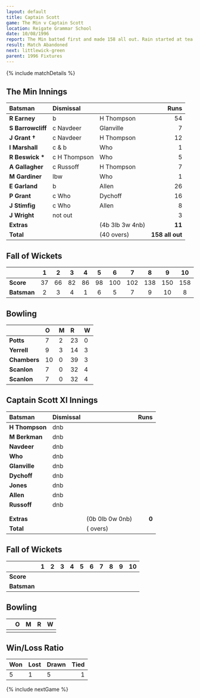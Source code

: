 ```yaml
---
layout: default
title: Captain Scott
game: The Min v Captain Scott
location: Reigate Grammar School
date: 10/08/1996
report: The Min batted first and made 158 all out. Rain started at tea and did not abate
result: Match Abandoned
next: littlewick-green
parent: 1996 Fixtures
---
```


{% include matchDetails %}

## The Min Innings

| Batsman | Dismissal |  | Runs |
|:---|:---|---|---:|
| **R Earney** | b | H Thompson | 54 |
| **S Barrowcliff** | c Navdeer | Glanville | 7 |
| **J Grant &#8224;** | c Navdeer | H Thompson | 12 |
| **I Marshall** | c & b | Who | 1 |
| **R Beswick &#42;** | c H Thompson | Who | 5 |
| **A Gallagher** | c Russoff | H Thompson | 7 |
| **M Gardiner** | lbw | Who | 1 |
| **E Garland** | b | Allen | 26 |
| **P Grant** | c Who | Dychoff | 16 |
| **J Stimfig** | c Who | Allen | 8 |
| **J Wright** | not out |  | 3 |
| **Extras** | | (4b 3lb 3w 4nb) | **11** |
| **Total** | | (40 overs) | **158 all out** |

## Fall of Wickets

| | 1 | 2 | 3 | 4 | 5 | 6 | 7 | 8 | 9 | 10 |
|---|:---:|:---:|:---:|:---:|:---:|:---:|:---:|:---:|:---:|:---:|
| **Score** | 37 | 66 | 82 | 86 | 98 | 100 | 102 | 138 | 150 | 158 |
| **Batsman** | 2 | 3 | 4 | 1 | 6 | 5 | 7 | 9 | 10 | 8 |

## Bowling

| | O | M | R | W |
|---|:---|:---|:---|:---|
| **Potts** | 7 | 2 | 23 | 0 |
| **Yerrell** | 9 | 3 | 14 | 3 |
| **Chambers** | 10 | 0 | 39 | 3 |
| **Scanlon** | 7 | 0 | 32 | 4 |
| **Scanlon** | 7 | 0 | 32 | 4 |

## Captain Scott XI Innings

| Batsman | Dismissal |  | Runs |
|:---|:---|---|---:|
| **H Thompson** | dnb |  |  |
| **M Berkman** | dnb |  |  |
| **Navdeer** | dnb |  |  |
| **Who** | dnb |  |  |
| **Glanville** | dnb |  |  |
| **Dychoff** | dnb |  |  |
| **Jones** | dnb |  |  |
| **Allen** | dnb |  |  |
| **Russoff** | dnb |  |  |
|  |  |  |  |
|  |  |  |  |
| **Extras** | | (0b 0lb 0w 0nb) | **0** |
| **Total** | | ( overs) |  |

## Fall of Wickets

| | 1 | 2 | 3 | 4 | 5 | 6 | 7 | 8 | 9 | 10 |
|---|:---:|:---:|:---:|:---:|:---:|:---:|:---:|:---:|:---:|:---:|
| **Score** |  |  |  |  |  |  |  |  |  |  |
| **Batsman** |  |  |  |  |  |  |  |  |  |  |

## Bowling

| | O | M | R | W |
|---|:---|:---|:---|:---|
| |  |  |  |  |

## Win/Loss Ratio

| Won | Lost | Drawn | Tied |
|:---|:---|:---|---:|
| 5 | 1 | 5 | 1 |

{% include nextGame %}
